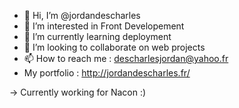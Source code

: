 - 👋 Hi, I’m @jordandescharles
- 👀 I’m interested in Front Developement 
- 🌱 I’m currently learning deployment
- 💞️ I’m looking to collaborate on web projects
- 📫 How to reach me : descharlesjordan@yahoo.fr
- My portfolio : http://jordandescharles.fr/

-> Currently working for Nacon :)

<!---
jordandescharles/jordandescharles is a ✨ special ✨ repository because its `README.md` (this file) appears on your GitHub profile.
You can click the Preview link to take a look at your changes.
--->
